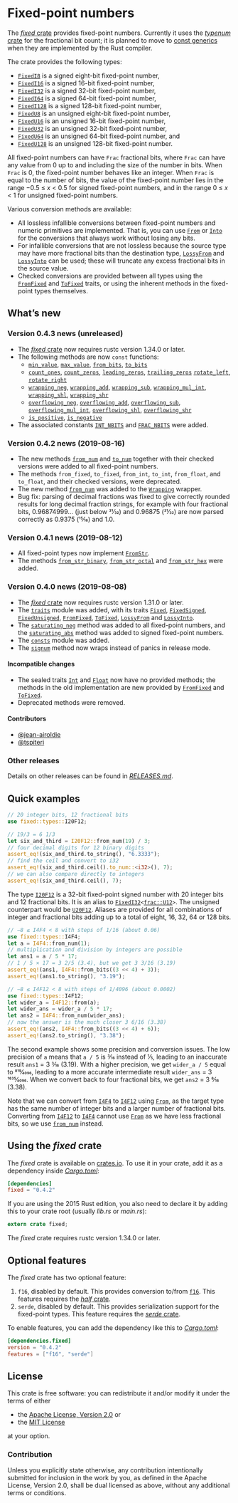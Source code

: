 <!-- Copyright © 2018–2019 Trevor Spiteri -->

<!-- Copying and distribution of this file, with or without
modification, are permitted in any medium without royalty provided the
copyright notice and this notice are preserved. This file is offered
as-is, without any warranty. -->

# Fixed-point numbers

The [*fixed* crate] provides fixed-point numbers. Currently it uses
the [*typenum* crate] for the fractional bit count; it is planned to
move to [const generics] when they are implemented by the Rust
compiler.

The crate provides the following types:

  * [`FixedI8`] is a signed eight-bit fixed-point number,
  * [`FixedI16`] is a signed 16-bit fixed-point number,
  * [`FixedI32`] is a signed 32-bit fixed-point number,
  * [`FixedI64`] is a signed 64-bit fixed-point number,
  * [`FixedI128`] is a signed 128-bit fixed-point number,
  * [`FixedU8`] is an unsigned eight-bit fixed-point number,
  * [`FixedU16`] is an unsigned 16-bit fixed-point number,
  * [`FixedU32`] is an unsigned 32-bit fixed-point number,
  * [`FixedU64`] is an unsigned 64-bit fixed-point number, and
  * [`FixedU128`] is an unsigned 128-bit fixed-point number.

All fixed-point numbers can have `Frac` fractional bits, where `Frac`
can have any value from 0 up to and including the size of the number
in bits. When `Frac` is 0, the fixed-point number behaves like an
integer. When `Frac` is equal to the number of bits, the value of the
fixed-point number lies in the range −0.5 ≤ *x* < 0.5 for signed
fixed-point numbers, and in the range 0 ≤ *x* < 1 for unsigned
fixed-point numbers.

Various conversion methods are available:

  * All lossless infallible conversions between fixed-point numbers
    and numeric primitives are implemented. That is, you can use
    [`From`] or [`Into`] for the conversions that always work without
    losing any bits.
  * For infallible conversions that are not lossless because the
    source type may have more fractional bits than the destination
    type, [`LossyFrom`] and [`LossyInto`] can be used; these will
    truncate any excess fractional bits in the source value.
  * Checked conversions are provided between all types using the
    [`FromFixed`] and [`ToFixed`] traits, or using the inherent methods
    in the fixed-point types themselves.

## What’s new

### Version 0.4.3 news (unreleased)

  * The [*fixed* crate] now requires rustc version 1.34.0 or later.
  * The following methods are now `const` functions:
      * [`min_value`], [`max_value`], [`from_bits`], [`to_bits`]
	  * [`count_ones`], [`count_zeros`], [`leading_zeros`],
        [`trailing_zeros`] [`rotate_left`], [`rotate_right`]
	  * [`wrapping_neg`], [`wrapping_add`], [`wrapping_sub`],
        [`wrapping_mul_int`], [`wrapping_shl`], [`wrapping_shr`]
	  * [`overflowing_neg`], [`overflowing_add`], [`overflowing_sub`],
        [`overflowing_mul_int`], [`overflowing_shl`],
        [`overflowing_shr`]
      * [`is_positive`], [`is_negative`]
  * The associated constants [`INT_NBITS`] and [`FRAC_NBITS`] were added.

[`FRAC_NBITS`]: https://docs.rs/fixed/0.4.2/fixed/struct.FixedI32.html#associatedconstant.FRAC_NBITS
[`INT_NBITS`]: https://docs.rs/fixed/0.4.2/fixed/struct.FixedI32.html#associatedconstant.INT_NBITS
[`count_ones`]: https://docs.rs/fixed/0.4.2/fixed/struct.FixedI32.html#method.count_ones
[`count_zeros`]: https://docs.rs/fixed/0.4.2/fixed/struct.FixedI32.html#method.count_zeros
[`from_bits`]: https://docs.rs/fixed/0.4.2/fixed/struct.FixedI32.html#method.from_bits
[`is_negative`]: https://docs.rs/fixed/0.4.2/fixed/struct.FixedI32.html#method.is_negative
[`is_positive`]: https://docs.rs/fixed/0.4.2/fixed/struct.FixedI32.html#method.is_positive
[`leading_zeros`]: https://docs.rs/fixed/0.4.2/fixed/struct.FixedI32.html#method.leading_zeros
[`max_value`]: https://docs.rs/fixed/0.4.2/fixed/struct.FixedI32.html#method.max_value
[`min_value`]: https://docs.rs/fixed/0.4.2/fixed/struct.FixedI32.html#method.min_value
[`overflowing_add`]: https://docs.rs/fixed/0.4.2/fixed/struct.FixedI32.html#method.overflowing_add
[`overflowing_mul_int`]: https://docs.rs/fixed/0.4.2/fixed/struct.FixedI32.html#method.overflowing_mul_int
[`overflowing_neg`]: https://docs.rs/fixed/0.4.2/fixed/struct.FixedI32.html#method.overflowing_neg
[`overflowing_shl`]: https://docs.rs/fixed/0.4.2/fixed/struct.FixedI32.html#method.overflowing_shl
[`overflowing_shr`]: https://docs.rs/fixed/0.4.2/fixed/struct.FixedI32.html#method.overflowing_shr
[`overflowing_sub`]: https://docs.rs/fixed/0.4.2/fixed/struct.FixedI32.html#method.overflowing_sub
[`rotate_left`]: https://docs.rs/fixed/0.4.2/fixed/struct.FixedI32.html#method.rotate_left
[`rotate_right`]: https://docs.rs/fixed/0.4.2/fixed/struct.FixedI32.html#method.rotate_right
[`to_bits`]: https://docs.rs/fixed/0.4.2/fixed/struct.FixedI32.html#method.to_bits
[`trailing_zeros`]: https://docs.rs/fixed/0.4.2/fixed/struct.FixedI32.html#method.trailing_zeros
[`wrapping_add`]: https://docs.rs/fixed/0.4.2/fixed/struct.FixedI32.html#method.wrapping_add
[`wrapping_mul_int`]: https://docs.rs/fixed/0.4.2/fixed/struct.FixedI32.html#method.wrapping_mul_int
[`wrapping_neg`]: https://docs.rs/fixed/0.4.2/fixed/struct.FixedI32.html#method.wrapping_neg
[`wrapping_shl`]: https://docs.rs/fixed/0.4.2/fixed/struct.FixedI32.html#method.wrapping_shl
[`wrapping_shr`]: https://docs.rs/fixed/0.4.2/fixed/struct.FixedI32.html#method.wrapping_shr
[`wrapping_sub`]: https://docs.rs/fixed/0.4.2/fixed/struct.FixedI32.html#method.wrapping_sub

### Version 0.4.2 news (2019-08-16)

  * The new methods [`from_num`] and [`to_num`] together with their
    checked versions were added to all fixed-point numbers.
  * The methods `from_fixed`, `to_fixed`, `from_int`, `to_int`,
    `from_float`, and `to_float`, and their checked versions, were
    deprecated.
  * The new method [`from_num`][`Wrapping::from_num`] was added to the
    [`Wrapping`] wrapper.
  * Bug fix: parsing of decimal fractions was fixed to give correctly
    rounded results for long decimal fraction strings, for example
    with four fractional bits, 0.96874999… (just below 31⁄32) and
    0.96875 (31⁄32) are now parsed correctly as 0.9375 (15⁄16) and 1.0.

[`Wrapping::from_num`]: https://docs.rs/fixed/0.4.2/fixed/struct.Wrapping.html#method.from_num
[`Wrapping`]: https://docs.rs/fixed/0.4.2/fixed/struct.Wrapping.html
[`from_num`]: https://docs.rs/fixed/0.4.2/fixed/struct.FixedI32.html#method.from_num
[`to_num`]: https://docs.rs/fixed/0.4.2/fixed/struct.FixedI32.html#method.to_num

### Version 0.4.1 news (2019-08-12)

  * All fixed-point types now implement [`FromStr`].
  * The methods [`from_str_binary`], [`from_str_octal`] and
    [`from_str_hex`] were added.

[`FromStr`]: https://doc.rust-lang.org/nightly/std/str/trait.FromStr.html
[`from_str_binary`]: https://docs.rs/fixed/0.4.2/fixed/struct.FixedI32.html#method.from_str_binary
[`from_str_octal`]: https://docs.rs/fixed/0.4.2/fixed/struct.FixedI32.html#method.from_str_octal
[`from_str_hex`]: https://docs.rs/fixed/0.4.2/fixed/struct.FixedI32.html#method.from_str_hex

### Version 0.4.0 news (2019-08-08)

  * The [*fixed* crate] now requires rustc version 1.31.0 or later.
  * The [`traits`] module was added, with its traits [`Fixed`],
    [`FixedSigned`], [`FixedUnsigned`], [`FromFixed`], [`ToFixed`],
    [`LossyFrom`] and [`LossyInto`].
  * The [`saturating_neg`] method was added to all fixed-point
    numbers, and the [`saturating_abs`] method was added to signed
    fixed-point numbers.
  * The [`consts`] module was added.
  * The [`signum`] method now wraps instead of panics in release mode.

#### Incompatible changes

  * The sealed traits [`Int`] and [`Float`] now have no provided
    methods; the methods in the old implementation are new provided by
    [`FromFixed`] and [`ToFixed`].
  * Deprecated methods were removed.

#### Contributors

  * [@jean-airoldie](https://gitlab.com/jean-airoldie)
  * [@tspiteri](https://gitlab.com/tspiteri)

[`FixedSigned`]: https://docs.rs/fixed/0.4.2/fixed/traits/trait.FixedSigned.html
[`FixedUnsigned`]: https://docs.rs/fixed/0.4.2/fixed/traits/trait.FixedUnsigned.html
[`Fixed`]: https://docs.rs/fixed/0.4.2/fixed/traits/trait.Fixed.html
[`Float`]: https://docs.rs/fixed/0.4.2/fixed/sealed/trait.Float.html
[`Int`]: https://docs.rs/fixed/0.4.2/fixed/sealed/trait.Int.html
[`consts`]: https://docs.rs/fixed/0.4.2/fixed/consts/index.html
[`saturating_abs`]: https://docs.rs/fixed/0.4.2/fixed/struct.FixedI32.html#method.saturating_abs
[`saturating_neg`]: https://docs.rs/fixed/0.4.2/fixed/struct.FixedI32.html#method.saturating_neg
[`signum`]: https://docs.rs/fixed/0.4.2/fixed/struct.FixedI32.html#method.signum
[`traits`]: https://docs.rs/fixed/0.4.2/fixed/traits/index.html

### Other releases

Details on other releases can be found in [*RELEASES.md*].

[*RELEASES.md*]: https://gitlab.com/tspiteri/fixed/blob/master/RELEASES.md

## Quick examples

```rust
// 20 integer bits, 12 fractional bits
use fixed::types::I20F12;

// 19/3 = 6 1/3
let six_and_third = I20F12::from_num(19) / 3;
// four decimal digits for 12 binary digits
assert_eq!(six_and_third.to_string(), "6.3333");
// find the ceil and convert to i32
assert_eq!(six_and_third.ceil().to_num::<i32>(), 7);
// we can also compare directly to integers
assert_eq!(six_and_third.ceil(), 7);
```

The type [`I20F12`] is a 32-bit fixed-point signed number with 20
integer bits and 12 fractional bits. It is an alias to
<code>[FixedI32][`FixedI32`]&lt;[frac::U12][`frac::U12`]&gt;</code>.
The unsigned counterpart would be [`U20F12`]. Aliases are provided for
all combinations of integer and fractional bits adding up to a total
of eight, 16, 32, 64 or 128 bits.

```rust
// −8 ≤ I4F4 < 8 with steps of 1/16 (about 0.06)
use fixed::types::I4F4;
let a = I4F4::from_num(1);
// multiplication and division by integers are possible
let ans1 = a / 5 * 17;
// 1 / 5 × 17 = 3 2/5 (3.4), but we get 3 3/16 (3.19)
assert_eq!(ans1, I4F4::from_bits((3 << 4) + 3));
assert_eq!(ans1.to_string(), "3.19");

// −8 ≤ I4F12 < 8 with steps of 1/4096 (about 0.0002)
use fixed::types::I4F12;
let wider_a = I4F12::from(a);
let wider_ans = wider_a / 5 * 17;
let ans2 = I4F4::from_num(wider_ans);
// now the answer is the much closer 3 6/16 (3.38)
assert_eq!(ans2, I4F4::from_bits((3 << 4) + 6));
assert_eq!(ans2.to_string(), "3.38");
```

The second example shows some precision and conversion issues. The low
precision of `a` means that `a / 5` is 3⁄16 instead of 1⁄5, leading to
an inaccurate result `ans1` = 3 3⁄16 (3.19). With a higher precision,
we get `wider_a / 5` equal to 819⁄4096, leading to a more accurate
intermediate result `wider_ans` = 3 1635⁄4096. When we convert back to
four fractional bits, we get `ans2` = 3 6⁄16 (3.38).

Note that we can convert from [`I4F4`] to [`I4F12`] using [`From`], as
the target type has the same number of integer bits and a larger
number of fractional bits. Converting from [`I4F12`] to [`I4F4`]
cannot use [`From`] as we have less fractional bits, so we use
[`from_num`] instead.

## Using the *fixed* crate

The *fixed* crate is available on [crates.io][*fixed* crate]. To use
it in your crate, add it as a dependency inside [*Cargo.toml*]:

```toml
[dependencies]
fixed = "0.4.2"
```

If you are using the 2015 Rust edition, you also need to declare it by
adding this to your crate root (usually *lib.rs* or *main.rs*):

```rust
extern crate fixed;
```

The *fixed* crate requires rustc version 1.34.0 or later.

## Optional features

The *fixed* crate has two optional feature:

 1. `f16`, disabled by default. This provides conversion to/from
    [`f16`]. This features requires the [*half* crate].
 2. `serde`, disabled by default. This provides serialization support
    for the fixed-point types. This feature requires the
    [*serde* crate].

To enable features, you can add the dependency like this to
[*Cargo.toml*]:

```toml
[dependencies.fixed]
version = "0.4.2"
features = ["f16", "serde"]
```

## License

This crate is free software: you can redistribute it and/or modify it
under the terms of either

  * the [Apache License, Version 2.0][LICENSE-APACHE] or
  * the [MIT License][LICENSE-MIT]

at your option.

### Contribution

Unless you explicitly state otherwise, any contribution intentionally
submitted for inclusion in the work by you, as defined in the Apache
License, Version 2.0, shall be dual licensed as above, without any
additional terms or conditions.

[*Cargo.toml*]: https://doc.rust-lang.org/cargo/guide/dependencies.html
[*fixed* crate]: https://crates.io/crates/fixed
[*half* crate]: https://crates.io/crates/half
[*serde* crate]: https://crates.io/crates/serde
[*typenum* crate]: https://crates.io/crates/typenum
[LICENSE-APACHE]: https://www.apache.org/licenses/LICENSE-2.0
[LICENSE-MIT]: https://opensource.org/licenses/MIT
[`FixedI128`]: https://docs.rs/fixed/0.4.2/fixed/struct.FixedI128.html
[`FixedI16`]: https://docs.rs/fixed/0.4.2/fixed/struct.FixedI16.html
[`FixedI32`]: https://docs.rs/fixed/0.4.2/fixed/struct.FixedI32.html
[`FixedI64`]: https://docs.rs/fixed/0.4.2/fixed/struct.FixedI64.html
[`FixedI8`]: https://docs.rs/fixed/0.4.2/fixed/struct.FixedI8.html
[`FixedU128`]: https://docs.rs/fixed/0.4.2/fixed/struct.FixedU128.html
[`FixedU16`]: https://docs.rs/fixed/0.4.2/fixed/struct.FixedU16.html
[`FixedU32`]: https://docs.rs/fixed/0.4.2/fixed/struct.FixedU32.html
[`FixedU64`]: https://docs.rs/fixed/0.4.2/fixed/struct.FixedU64.html
[`FixedU8`]: https://docs.rs/fixed/0.4.2/fixed/struct.FixedU8.html
[`FromFixed`]: https://docs.rs/fixed/0.4.2/fixed/traits/trait.FromFixed.html
[`From`]: https://doc.rust-lang.org/nightly/std/convert/trait.From.html
[`I20F12`]: https://docs.rs/fixed/0.4.2/fixed/types/type.I20F12.html
[`I4F12`]: https://docs.rs/fixed/0.4.2/fixed/types/type.I4F12.html
[`I4F4`]: https://docs.rs/fixed/0.4.2/fixed/types/type.I4F4.html
[`Into`]: https://doc.rust-lang.org/nightly/std/convert/trait.Into.html
[`LossyFrom`]: https://docs.rs/fixed/0.4.2/fixed/traits/trait.LossyFrom.html
[`LossyInto`]: https://docs.rs/fixed/0.4.2/fixed/traits/trait.LossyInto.html
[`ToFixed`]: https://docs.rs/fixed/0.4.2/fixed/traits/trait.ToFixed.html
[`U20F12`]: https://docs.rs/fixed/0.4.2/fixed/types/type.U20F12.html
[`f16`]: https://docs.rs/half/^1/half/struct.f16.html
[`frac::U12`]: https://docs.rs/fixed/0.4.2/fixed/frac/type.U12.html
[`from_fixed`]: https://docs.rs/fixed/0.4.2/fixed/struct.FixedI8.html#method.from_fixed
[const generics]: https://github.com/rust-lang/rust/issues/44580
